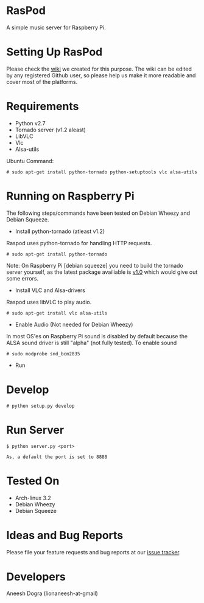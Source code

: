 RasPod
======

A simple music server for Raspberry Pi.

Setting Up RasPod
=================

Please check the [wiki](https://github.com/lionaneesh/RasPod/wiki/Setting-up-RasPod) we created for this purpose.
The wiki can be edited by any registered Github user, so please help us make it more readable and cover most of the platforms.

Requirements
===========

- Python v2.7
- Tornado server (v1.2 aleast)
- LibVLC
- Vlc
- Alsa-utils

Ubuntu Command:

	# sudo apt-get install python-tornado python-setuptools vlc alsa-utils

Running on Raspberry Pi
=======================

The following steps/commands have been tested on Debian Wheezy and Debian Squeeze.

- Install python-tornado (atleast v1.2)

Raspod uses python-tornado for handling HTTP requests.

	# sudo apt-get install python-tornado

Note: On Raspberry Pi [debian squeeze] you need to build the tornado server yourself,
as the latest package availiable is [v1.0](http://packages.debian.org/squeeze/python-tornado)
which would give out some errors.

- Install VLC and Alsa-drivers

Raspod uses libVLC to play audio.

	# sudo apt-get install vlc alsa-utils

- Enable Audio (Not needed for Debian Wheezy)

In most OS'es on Raspberry Pi sound is disabled by default because the ALSA sound driver is still "alpha"
(not fully tested). To enable sound

	# sudo modprobe snd_bcm2835

- Run


Develop
=======

	# python setup.py develop

Run Server
==========

	$ python server.py <port>

	As, a default the port is set to 8888

Tested On
=========

- Arch-linux 3.2
- Debian Wheezy
- Debian Squeeze

Ideas and Bug Reports
=====================

Please file your feature requests and bug reports at our [issue tracker](https://github.com/lionaneesh/RasPod/issues).

Developers
==========

Aneesh Dogra (lionaneesh-at-gmail)
